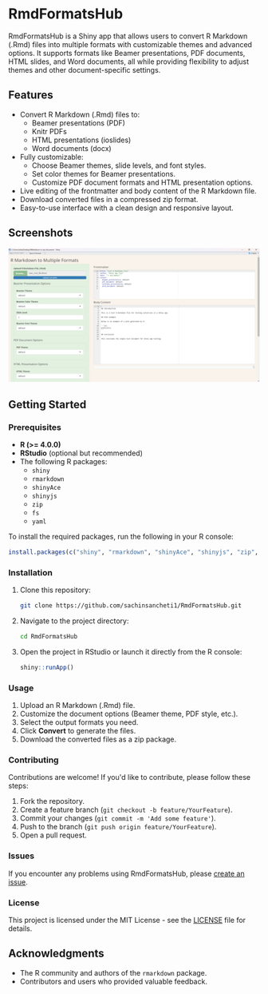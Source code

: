 # RmdFormatsHub

RmdFormatsHub is a Shiny app that allows users to convert R Markdown (.Rmd) files into multiple formats with customizable themes and advanced options. It supports formats like Beamer presentations, PDF documents, HTML slides, and Word documents, all while providing flexibility to adjust themes and other document-specific settings.

## Features

- Convert R Markdown (.Rmd) files to:
  - Beamer presentations (PDF)
  - Knitr PDFs
  - HTML presentations (ioslides)
  - Word documents (docx)
- Fully customizable:
  - Choose Beamer themes, slide levels, and font styles.
  - Set color themes for Beamer presentations.
  - Customize PDF document formats and HTML presentation options.
- Live editing of the frontmatter and body content of the R Markdown file.
- Download converted files in a compressed zip format.
- Easy-to-use interface with a clean design and responsive layout.

## Screenshots

![App Screenshot](screenshot.png)

## Getting Started

### Prerequisites

- **R (>= 4.0.0)**
- **RStudio** (optional but recommended)
- The following R packages:
  - `shiny`
  - `rmarkdown`
  - `shinyAce`
  - `shinyjs`
  - `zip`
  - `fs`
  - `yaml`

To install the required packages, run the following in your R console:

```r
install.packages(c("shiny", "rmarkdown", "shinyAce", "shinyjs", "zip", "fs", "yaml"))
```

### Installation

1. Clone this repository:

   ```bash
   git clone https://github.com/sachinsancheti1/RmdFormatsHub.git
   ```

2. Navigate to the project directory:

   ```bash
   cd RmdFormatsHub
   ```

3. Open the project in RStudio or launch it directly from the R console:

   ```r
   shiny::runApp()
   ```

### Usage

1. Upload an R Markdown (.Rmd) file.
2. Customize the document options (Beamer theme, PDF style, etc.).
3. Select the output formats you need.
4. Click **Convert** to generate the files.
5. Download the converted files as a zip package.

### Contributing

Contributions are welcome! If you'd like to contribute, please follow these steps:

1. Fork the repository.
2. Create a feature branch (`git checkout -b feature/YourFeature`).
3. Commit your changes (`git commit -m 'Add some feature'`).
4. Push to the branch (`git push origin feature/YourFeature`). 
5. Open a pull request.

### Issues

If you encounter any problems using RmdFormatsHub, please [create an issue](https://github.com/sachinsancheti1/RmdFormatsHub/issues).

### License

This project is licensed under the MIT License - see the [LICENSE](LICENSE) file for details.

## Acknowledgments

- The R community and authors of the `rmarkdown` package.
- Contributors and users who provided valuable feedback.
